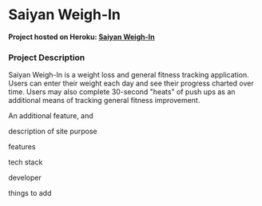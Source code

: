 # Saiyan Weigh-In

**Project hosted on Heroku: [Saiyan Weigh-In](https://saiyan-weigh-in.herokuapp.com/)**

### Project Description

Saiyan Weigh-In is a weight loss and general fitness tracking application. Users can enter their weight each day and see their progress charted over time. Users may also complete 30-second "heats" of push ups as an additional means of tracking general fitness improvement.

An additional feature, and 


description of site purpose

features

tech stack

developer

things to add


